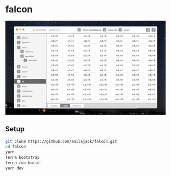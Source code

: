 # falcon
![Falcon Demo Rewrite](/internals/img/falcon-demo.png)

## Setup
```bash
git clone https://github.com/amilajack/falcon.git
cd falcon
yarn
lerna bootstrap
lerna run build
yarn dev
```
